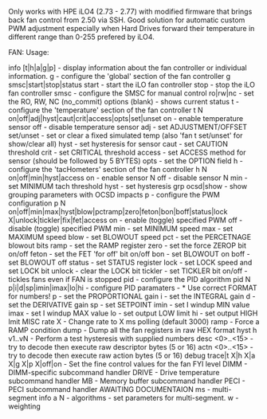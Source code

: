 Only works with HPE iLO4 (2.73 - 2.77) with modified firmware that brings back fan control from 2.50 via SSH. 
Good solution for automatic custom PWM adjustment especially when Hard Drives forward their temperature in different range than 0-255 prefered by iLO4.


FAN:
Usage:

  info [t|h|a|g|p]
                - display information about the fan controller
                  or individual information.
  g             - configure the 'global' section of the fan controller
  g smsc|start|stop|status
          start - start the iLO fan controller
          stop - stop the iLO fan controller
          smsc - configure the SMSC for manual control
       ro|rw|nc - set the RO, RW, NC (no_commit) options
    (blank)     - shows current status
  t             - configure the 'temperature' section of the fan controller
  t N on|off|adj|hyst|caut|crit|access|opts|set|unset
             on - enable temperature sensor
            off - disable temperature sensor
            adj - set ADJUSTMENT/OFFSET
      set/unset - set or clear a fixed simulated temp (also 'fan t set/unset' for show/clear all)
           hyst - set hysteresis for sensor
           caut - set CAUTION threshold
           crit - set CRITICAL threshold
         access - set ACCESS method for sensor (should be followed by 5 BYTES)
           opts - set the OPTION field
  h             - configure the 'tacHometers' section of the fan controller
  h N on|off|min|hyst|access
             on - enable sensor N
            off - disable sensor N
            min - set MINIMUM tach threshold
           hyst - set hysteresis
 grp ocsd|show  - show grouping parameters with OCSD impacts
  p             - configure the PWM configuration
  p N on|off|min|max|hyst|blow|pctramp|zero|feton|bon|boff|status|lock X|unlock|tickler|fix|fet|access
             on - enable (toggle) specified PWM
            off - disable (toggle) specified PWM
            min - set MINIMUM speed
            max - set MAXIMUM speed
           blow - set BLOWOUT speed
            pct - set the PERCETNAGE blowout bits
           ramp - set the RAMP register
           zero - set the force ZEROP bit on/off
          feton - set the FET 'for off' bit on/off
            bon - set BLOWOUT on
           boff - set BLOWOUT off
         status - set STATUS register
           lock - set LOCK speed and set LOCK bit
         unlock - clear the LOCK bit
        tickler - set TICKLER bit on/off - tickles fans even if FAN is stopped
  pid           - configure the PID algorithm
  pid N p|i|d|sp|imin|imax|lo|hi  - configure PID paramaters
                                  - * Use correct FORMAT for numbers!
             p - set the PROPORTIONAL gain
             i - set the INTEGRAL gain
             d - set the DERIVATIVE gain
            sp - set SETPOINT
          imin - set I windup MIN value
          imax - set I windup MAX value
            lo - set output LOW limit
            hi - set output HIGH lmit
 MISC
  rate X        - Change rate to X ms polling (default 3000)
  ramp          - Force a RAMP condition
  dump          - Dump all the fan registers in raw HEX format
  hyst h v1..vN - Perform a test hysteresis with supplied numbers
  desc <0>..<15> - try to decode then execute raw descriptor bytes (5 or 16)
  actn <0>..<15> - try to decode then execute raw action bytes (5 or 16)
  debug trace|t X|h X|a X|g X|p X|off|on
                - Set the fine control values for the fan FYI level
  DIMM          - DIMM-specific subcommand handler
  DRIVE         - Drive temperature subcommand handler
  MB            - Memory buffer subcommand handler
  PECI          - PECI subcommand handler
 AWAITING DOCUMENTAION
  ms  - multi-segment info
  a N  - algorithms - set parameters for multi-segment.
  w   - weighting

